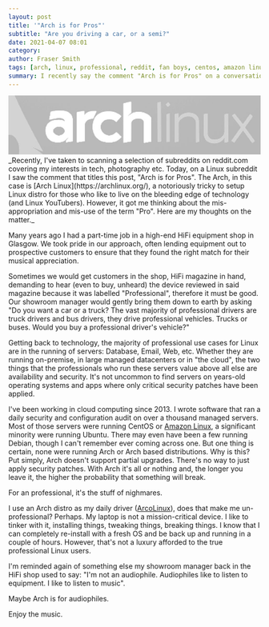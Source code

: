 ```yaml
---
layout: post
title: '"Arch is for Pros"'
subtitle: "Are you driving a car, or a semi?"
date: 2021-04-07 08:01
category:
author: Fraser Smith
tags: [arch, linux, professional, reddit, fan boys, centos, amazon linux, aws, cloud, ArcoLinux]
summary: I recently say the comment "Arch is for Pros" on a conversation on one of the Linux sub-reddits and thought it couldn't be further from the truth. Here's why.
---
```

<img src="/img/arch.jpg" alt="Arch Linux Logo" />
_Recently, I've taken to scanning a selection of subreddits on reddit.com covering my interests in tech, photography etc. Today, on a Linux subreddit I saw the comment that titles this post, "Arch is for Pros". The Arch, in this case is [Arch Linux](https://archlinux.org/), a notoriously tricky to setup Linux distro for those who like to live on the bleeding edge of technology (and Linux YouTubers). However, it got me thinking about the mis-appropriation and mis-use of the term "Pro". Here are my thoughts on the matter._
<!--more-->

Many years ago I had a part-time job in a high-end HiFi equipment shop in Glasgow. We took pride in our approach, often lending equipment out to prospective customers to ensure that they found the right match for their musical appreciation.

Sometimes we would get customers in the shop, HiFi magazine in hand, demanding to hear (even to buy, unheard) the device reviewed in said magazine because it was labelled "Professional", therefore it must be good. Our showroom manager would gently bring them down to earth by asking "Do you want a car or a truck? The vast majority of professional drivers are truck drivers and bus drivers, they drive professional vehicles. Trucks or buses. Would you buy a professional driver's vehicle?"

Getting back to technology, the majority of professional use cases for Linux are in the running of servers: Database, Email, Web, etc. Whether they are running on-premise, in large managed datacenters or in "the cloud", the two things that the professionals who run these servers value above all else are availability and security. It's not uncommon to find servers on years-old operating systems and apps where only critical security patches have been applied.

I've been working in cloud computing since 2013. I wrote software that ran a daily security and configuration audit on over a thousand managed servers. Most of those servers were running CentOS or [Amazon Linux](https://aws.amazon.com/amazon-linux-2/), a significant minority were running Ubuntu. There may even have been a few running Debian, though I can't remember ever coming across one. But one thing is certain, none were running Arch or Arch based distributions. Why is this? Put simply, Arch doesn't support partial upgrades. There's no way to just apply security patches. With Arch it's all or nothing and, the longer you leave it, the higher the probability that something will break.

For an professional, it's the stuff of nighmares.

I use an Arch distro as my daily driver ([ArcoLinux](https://arcolinux.info)), does that make me un-professional? Perhaps. My laptop is not a mission-critical device. I like to tinker with it, installing things, tweaking things, breaking things. I know that I can completely re-install with a fresh OS and be back up and running in a couple of hours. However, that's not a luxury afforded to the true professional Linux users.

I'm reminded again of something else my showroom manager back in the HiFi shop used to say: "I'm not an audiophile. Audiophiles like to listen to equipment. I like to listen to music".

Maybe Arch is for audiophiles.

Enjoy the music.

